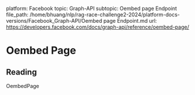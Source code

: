platform: Facebook
topic: Graph-API
subtopic: Oembed page Endpoint
file_path: /home/bhuang/nlp/rag-race-challenge2-2024/platform-docs-versions/Facebook_Graph-API/Oembed page Endpoint.md
url: https://developers.facebook.com/docs/graph-api/reference/oembed-page/

# Oembed Page

## Reading

OembedPage